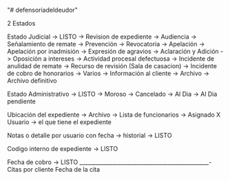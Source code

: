 "# defensoriadeldeudor" 


2 Estados

Estado Judicial -> LISTO
-> Revision de expediente
-> Audiencia
-> Señalamiento de remate
-> Prevención
-> Revocatoria
-> Apelación
-> Apelación por inadmisión
-> Expresión de agravios
-> Aclaración y Adición
-> Oposición a intereses
-> Actividad procesal defectuosa
-> Incidente de anulidad de remate
-> Recurso de revisión (Sala de casacion)
-> Incidente de cobro de honorarios
-> Varios
-> Información al cliente
-> Archivo
-> Archivo definitivo


Estado Administrativo -> LISTO
-> Moroso
-> Cancelado
-> Al Dia
-> Al Dia pendiente

Ubicación del expediente
-> Archivo
-> Lista de funcionarios ->  Asignado X Usuario -> el que tiene el expediente


Notas o detalle por usuario con fecha -> historial -> LISTO


Codigo interno de expediente -> LISTO


Fecha de cobro -> LISTO
_______________________________________________-
Citas por cliente
Fecha de la cita
